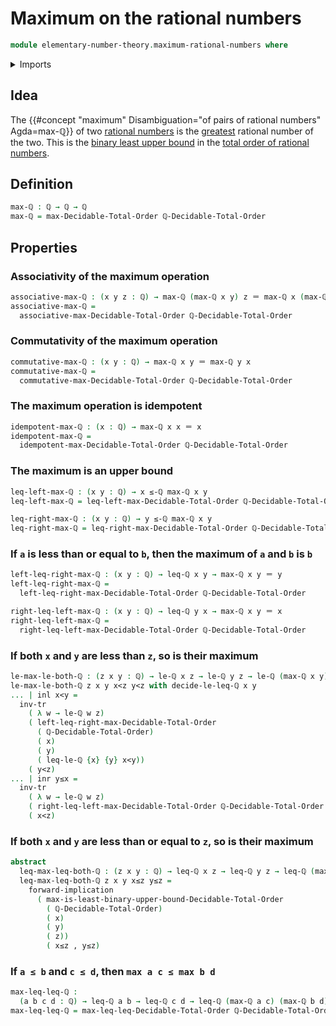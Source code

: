 # Maximum on the rational numbers

```agda
module elementary-number-theory.maximum-rational-numbers where
```

<details><summary>Imports</summary>

```agda
open import elementary-number-theory.decidable-total-order-rational-numbers
open import elementary-number-theory.inequality-rational-numbers
open import elementary-number-theory.rational-numbers
open import elementary-number-theory.strict-inequality-rational-numbers

open import foundation.coproduct-types
open import foundation.dependent-pair-types
open import foundation.identity-types
open import foundation.logical-equivalences
open import foundation.transport-along-identifications

open import order-theory.decidable-total-orders
```

</details>

## Idea

The
{{#concept "maximum" Disambiguation="of pairs of rational numbers" Agda=max-ℚ}}
of two [rational numbers](elementary-number-theory.rational-numbers.md) is the
[greatest](elementary-number-theory.inequality-rational-numbers.md) rational
number of the two. This is the
[binary least upper bound](order-theory.least-upper-bounds-posets.md) in the
[total order of rational numbers](elementary-number-theory.decidable-total-order-rational-numbers.md).

## Definition

```agda
max-ℚ : ℚ → ℚ → ℚ
max-ℚ = max-Decidable-Total-Order ℚ-Decidable-Total-Order
```

## Properties

### Associativity of the maximum operation

```agda
associative-max-ℚ : (x y z : ℚ) → max-ℚ (max-ℚ x y) z ＝ max-ℚ x (max-ℚ y z)
associative-max-ℚ =
  associative-max-Decidable-Total-Order ℚ-Decidable-Total-Order
```

### Commutativity of the maximum operation

```agda
commutative-max-ℚ : (x y : ℚ) → max-ℚ x y ＝ max-ℚ y x
commutative-max-ℚ =
  commutative-max-Decidable-Total-Order ℚ-Decidable-Total-Order
```

### The maximum operation is idempotent

```agda
idempotent-max-ℚ : (x : ℚ) → max-ℚ x x ＝ x
idempotent-max-ℚ =
  idempotent-max-Decidable-Total-Order ℚ-Decidable-Total-Order
```

### The maximum is an upper bound

```agda
leq-left-max-ℚ : (x y : ℚ) → x ≤-ℚ max-ℚ x y
leq-left-max-ℚ = leq-left-max-Decidable-Total-Order ℚ-Decidable-Total-Order

leq-right-max-ℚ : (x y : ℚ) → y ≤-ℚ max-ℚ x y
leq-right-max-ℚ = leq-right-max-Decidable-Total-Order ℚ-Decidable-Total-Order
```

### If `a` is less than or equal to `b`, then the maximum of `a` and `b` is `b`

```agda
left-leq-right-max-ℚ : (x y : ℚ) → leq-ℚ x y → max-ℚ x y ＝ y
left-leq-right-max-ℚ =
  left-leq-right-max-Decidable-Total-Order ℚ-Decidable-Total-Order

right-leq-left-max-ℚ : (x y : ℚ) → leq-ℚ y x → max-ℚ x y ＝ x
right-leq-left-max-ℚ =
  right-leq-left-max-Decidable-Total-Order ℚ-Decidable-Total-Order
```

### If both `x` and `y` are less than `z`, so is their maximum

```agda
le-max-le-both-ℚ : (z x y : ℚ) → le-ℚ x z → le-ℚ y z → le-ℚ (max-ℚ x y) z
le-max-le-both-ℚ z x y x<z y<z with decide-le-leq-ℚ x y
... | inl x<y =
  inv-tr
    ( λ w → le-ℚ w z)
    ( left-leq-right-max-Decidable-Total-Order
      ( ℚ-Decidable-Total-Order)
      ( x)
      ( y)
      ( leq-le-ℚ {x} {y} x<y))
    ( y<z)
... | inr y≤x =
  inv-tr
    ( λ w → le-ℚ w z)
    ( right-leq-left-max-Decidable-Total-Order ℚ-Decidable-Total-Order x y y≤x)
    ( x<z)
```

### If both `x` and `y` are less than or equal to `z`, so is their maximum

```agda
abstract
  leq-max-leq-both-ℚ : (z x y : ℚ) → leq-ℚ x z → leq-ℚ y z → leq-ℚ (max-ℚ x y) z
  leq-max-leq-both-ℚ z x y x≤z y≤z =
    forward-implication
      ( max-is-least-binary-upper-bound-Decidable-Total-Order
        ( ℚ-Decidable-Total-Order)
        ( x)
        ( y)
        ( z))
        ( x≤z , y≤z)
```

### If `a ≤ b` and `c ≤ d`, then `max a c ≤ max b d`

```agda
max-leq-leq-ℚ :
  (a b c d : ℚ) → leq-ℚ a b → leq-ℚ c d → leq-ℚ (max-ℚ a c) (max-ℚ b d)
max-leq-leq-ℚ = max-leq-leq-Decidable-Total-Order ℚ-Decidable-Total-Order
```
